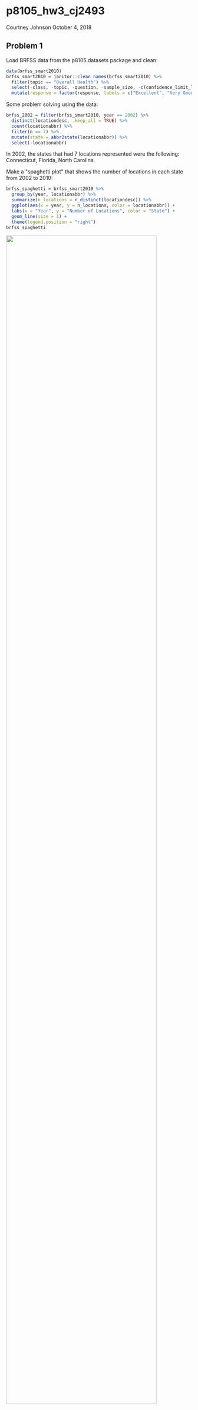 p8105\_hw3\_cj2493
================
Courtney Johnson
October 4, 2018

Problem 1
---------

Load BRFSS data from the p8105.datasets package and clean:

``` r
data(brfss_smart2010) 
brfss_smart2010 = janitor::clean_names(brfss_smart2010) %>%
  filter(topic == "Overall Health") %>%
  select(-class, -topic, -question, -sample_size, -c(confidence_limit_low:geo_location)) %>%
  mutate(response = factor(response, labels = c("Excellent", "Very Good", "Good", "Fair", "Poor")))
```

Some problem solving using the data:

``` r
brfss_2002 = filter(brfss_smart2010, year == 2002) %>%
  distinct(locationdesc, .keep_all = TRUE) %>%
  count(locationabbr) %>%
  filter(n == 7) %>%
  mutate(state = abbr2state(locationabbr)) %>%
  select(-locationabbr)
```

In 2002, the states that had 7 locations represented were the following: Connecticut, Florida, North Carolina.

Make a "spaghetti plot" that shows the number of locations in each state from 2002 to 2010:

``` r
brfss_spaghetti = brfss_smart2010 %>%
  group_by(year, locationabbr) %>%
  summarize(n_locations = n_distinct(locationdesc)) %>%
  ggplot(aes(x = year, y = n_locations, color = locationabbr)) + 
  labs(x = "Year", y = "Number of Locations", color = "State") +
  geom_line(size = 1) +
  theme(legend.position = "right")
brfss_spaghetti
```

<img src="p8105_hw3_cj2493_files/figure-markdown_github/spaghetti_plot-1.png" width="90%" />

Make a table showing, for the years 2002, 2006, and 2010, the mean and standard deviation of the proportion of "Excellent" responses across locations in NY state.

``` r
brfss_table_data = filter(brfss_smart2010, year == 2002 | year == 2006 | year == 2010) %>%
  filter(locationabbr == "NY") %>%
  filter(response == "Excellent") %>%
  group_by(year) %>%
  summarize(mean_excellent = mean(data_value),
         sd_excellent = sd(data_value)) %>%
  knitr::kable()

brfss_table_data
```

|  year|  mean\_excellent|  sd\_excellent|
|-----:|----------------:|--------------:|
|  2002|         24.04000|       4.486424|
|  2006|         22.53333|       4.000833|
|  2010|         22.70000|       3.567212|

For each year and state, compute the average proportion in each response category (taking the average across locations in a state). Make a five panel plot that shows, for each response category separately, the distribution of these state level averages over time.

``` r
brfss_plot = brfss_smart2010 %>%
  group_by(year, locationabbr, response) %>%
  summarize(mean_prop = mean(data_value)) %>%
  ggplot(aes(x = year, y = mean_prop)) + 
  geom_point() + 
  facet_grid(~response) +
  labs(x = "Year", y = "Mean Proportion", title = "Change in Mean Proportions Over Time by Response") +
  theme(axis.text.x = element_text(angle = 90, hjust = 1, vjust = 0.5))

brfss_plot
```

    ## Warning: Removed 21 rows containing missing values (geom_point).

<img src="p8105_hw3_cj2493_files/figure-markdown_github/five_panel_plot-1.png" width="90%" />

Problem 2
---------

Load the instacart data from the p8105.datasets package:

``` r
data(instacart) 
instacart = janitor::clean_names(instacart)
```

Write a description of the dataset:

The instacart data has 1384617 observations of 15 variables. Some of the variables include product name, the product id, the order in which it was added to the cart, what hour it was added, the id of its department, and number of days since the last time it was ordered. For example, here is a chunk of the dataset:

``` r
head(instacart)
```

    ## # A tibble: 6 x 15
    ##   order_id product_id add_to_cart_ord~ reordered user_id eval_set
    ##      <int>      <int>            <int>     <int>   <int> <chr>   
    ## 1        1      49302                1         1  112108 train   
    ## 2        1      11109                2         1  112108 train   
    ## 3        1      10246                3         0  112108 train   
    ## 4        1      49683                4         0  112108 train   
    ## 5        1      43633                5         1  112108 train   
    ## 6        1      13176                6         0  112108 train   
    ## # ... with 9 more variables: order_number <int>, order_dow <int>,
    ## #   order_hour_of_day <int>, days_since_prior_order <int>,
    ## #   product_name <chr>, aisle_id <int>, department_id <int>, aisle <chr>,
    ## #   department <chr>

In the first row, the item is Bulgarian yogurt, was part of order 1, had id 49302, was the first item added to the cart, was ordered 9 days prior, and was located in aisle 120. There are 134 aisles, and the most items are ordered from aisle 83.

Make a plot that shows the number of items ordered in each aisle. Order aisles sensibly, and organize your plot so others can read it.

``` r
instacart_num_items = instacart %>%
  group_by(aisle_id) %>%
  summarize(items_ordered = n()) %>%
  ggplot(aes(x = aisle_id, y = items_ordered)) +
  geom_bar(stat = "identity") +
  labs(x = "Aisle Number", y = "Number of Items Ordered", title = "Number of Items Ordered in Each Aisle")


instacart_num_items
```

<img src="p8105_hw3_cj2493_files/figure-markdown_github/aisle_plot-1.png" width="90%" />

Make a table showing the most popular item in each of the aisles "baking ingredients", "dog food care", and "packaged vegatables fruits".

``` r
pop_aisles = filter(instacart, aisle == "baking ingredients" | aisle == "dog food care" | aisle == "packaged vegetables fruits") %>%
  group_by(aisle, product_name) %>%
  summarize(product_count = n()) %>%
  filter(product_count == max(product_count)) %>%
  knitr::kable()
pop_aisles
```

| aisle                      | product\_name                                 |  product\_count|
|:---------------------------|:----------------------------------------------|---------------:|
| baking ingredients         | Light Brown Sugar                             |             499|
| dog food care              | Snack Sticks Chicken & Rice Recipe Dog Treats |              30|
| packaged vegetables fruits | Organic Baby Spinach                          |            9784|

Make a table showing the mean hour of the day at which pink lady apples and coffee ice cream are ordered on each day of the week.

``` r
mean_hour = instacart %>%
  filter(product_name == "Pink Lady Apple" | product_name == "Coffee Ice Cream") %>%
  group_by(product_name, order_dow) %>%
  summarize(mean_hour = mean(order_hour_of_day)) %>%
  mutate(order_dow = c("Sunday", "Monday", "Tuesday", "Wednesday", "Thursday", "Friday", "Saturday")) %>%
  spread(key = order_dow, value = mean_hour) %>%
  select(product_name, Sunday, Monday, Tuesday, Wednesday, Thursday, Friday, Saturday) %>%
  knitr::kable()

mean_hour
```

| product\_name    |    Sunday|    Monday|   Tuesday|  Wednesday|  Thursday|    Friday|  Saturday|
|:-----------------|---------:|---------:|---------:|----------:|---------:|---------:|---------:|
| Coffee Ice Cream |  13.77419|  14.31579|  15.38095|   15.31818|  15.21739|  12.26316|  13.83333|
| Pink Lady Apple  |  14.40000|  14.20000|  13.20000|    8.00000|  11.00000|  16.00000|  13.00000|

Problem 3
---------

Load the ny\_noaa data from the p8105.datasets package:

``` r
data(ny_noaa)
ny_noaa = janitor::clean_names(ny_noaa)
```

Describe the data:

Clean the data:

``` r
tidy_ny_noaa = separate(ny_noaa, date, into = c("year", "month", "day"), sep = "-") %>%
  mutate(year = as.numeric(year), 
         month = as.numeric(month), 
         day = as.numeric(day), 
         tmax = as.numeric(tmax)/10, 
         tmin = as.numeric(tmin)/10,
         prcp = prcp/10
         )
```

Make a two-panel plot showing the average max temperature in January and in July in each station across years.

``` r
jan_jul_ny_noaa = filter(tidy_ny_noaa, month == 1 | month == 7) %>%
  mutate(month = month.name[month]) %>%
  group_by(year, month) %>%
  summarize(mean_tmax = mean(tmax, na.rm = TRUE)) %>%
  ggplot(aes(x = year, y = mean_tmax)) +
  geom_line() + 
  theme(axis.text.x = element_text(angle = 90, hjust = 1, vjust = 0.5)) +
  labs(x = "Year", y = "Mean Maximum Temperature, in Celsius", title = "Change in Temperature in New York") + 
  facet_grid(~month) 

jan_jul_ny_noaa
```

<img src="p8105_hw3_cj2493_files/figure-markdown_github/unnamed-chunk-1-1.png" width="90%" />

Make a two panel plot (i) showing tmax vs tmin for the full dataset, and (ii) showing the distribution of snowfall values greater than 0 and less than 100 separately by year

``` r
tmax_vs_tmin = tidy_ny_noaa %>%
  ggplot(aes(x = tmin, y = tmax)) +
  geom_smooth()

snow_dist = filter(tidy_ny_noaa, snow > 0 & snow < 100) %>%
  mutate(year = as.character(year)) %>%
  group_by(year) %>%
  ggplot(aes(x = snow, fill = year)) +
  geom_density(alpha = .3)  

tmax_vs_tmin + snow_dist
```

    ## `geom_smooth()` using method = 'gam' and formula 'y ~ s(x, bs = "cs")'

    ## Warning: Removed 1136276 rows containing non-finite values (stat_smooth).

<img src="p8105_hw3_cj2493_files/figure-markdown_github/two_panel-1.png" width="90%" />
